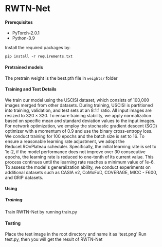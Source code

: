 # RWTN-Net

#### Prerequisites
- PyTorch-2.0.1
- Python-3.9

Install the required packages by:
```
pip install -r requirements.txt
```
#### Pretrained models
The pretrain weight is the best.pth file in `weights/` folder
#### Training and Test Details
We train our model using the USCISI dataset, which consists of 100,000 images merged from other datasets. During training, USCISI is partitioned into training, validation, and test sets at an 8:1:1 ratio. All input images are resized to 320 × 320. To ensure training stability, we apply normalization based on specific mean and standard deviation values to the input images. For network optimization, we employ the stochastic gradient descent (SGD) optimizer with a momentum of 0.9 and use the binary cross-entropy loss. We conduct training for 100 epochs and the batch size is set to 16. To ensure a reasonable learning rate adjustment, we adopt the ReduceLROnPlateau scheduler. Specifically, the initial learning rate is set to 1e-2, if the model performance does not improve over 30 consecutive epochs, the learning rate is reduced to one-tenth of its current value. This process continues until the learning rate reaches a minimum value of 1e-6. To assess the model's generalization ability, we conduct experiments on additional datasets such as CASIA v2, CoMoFoD, COVERAGE, MICC - F600, and GRIP datasets.
#### Using
##### Training
Train RWTN-Net by running train.py
#### Testing
Place the test image in the root directory and name it as 'test.png'
Run test.py, then you will get the result of RWTN-Net
